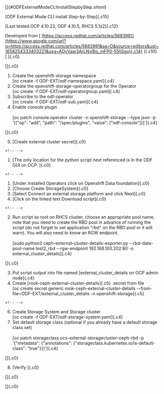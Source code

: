 []{#ODFExternalModeCLIinstallStepbyStep.xhtml}

[ODF External Mode CLI install Step-by-Step]{.c15}

[Last tested OCP 4.10.22, ODF 4.10.5, RHCS 5.1z2]{.c12}

Developed from [
[https://access.redhat.com/articles/5683981](https://www.google.com/url?q=https://access.redhat.com/articles/5683981&sa=D&source=editors&ust=1658254333403221&usg=AOvVaw3ArLNvIBo_mFP0-55ljSgo){.c14}
]{.c10} [ ]{.c0}

[]{.c0}

1.   Create the openshift-storage namespace\
    [oc create -f ODF-EXT/odf-namespace.yaml]{.c4}
2.   Create the openshift-storage-operatorgroup for the Operator\
    [oc create -f ODF-EXT/odf-operatorgroup.yaml]{.c4}
3.   Subscribe to the odf-operator\
    [oc create -f ODF-EXT/odf-sub.yaml]{.c4}
4.   Enable console plugin\
    \
    [oc patch console.operator cluster -n openshift-storage \--type json
    -p \'\[{\"op\": \"add\", \"path\": \"/spec/plugins\", \"value\":
    \[\"odf-console\"\]}\]\']{.c4}

[]{.c0}

5.  [Create external cluster secret]{.c0}

```{=html}
<!-- -->
```
1.  [The only location for the python script next referenced is in the
    ODF GUI on OCP. ]{.c0}

```{=html}
<!-- -->
```
1.  [Under Installed Operators click on Openshift Data foundation]{.c0}
2.  [Choose Create StorageSystem]{.c0}
3.  [Select Connect an external storage platform and click Next]{.c0}
4.  [Click on the linked text Download script]{.c0}

```{=html}
<!-- -->
```
2.   Run script as root on RHCS cluster, choose an appropriate pool
    name, note that you need to create the RBD pool in advance of
    running the script (do not forget to set application \"rbd\" on the
    RBD pool or it will warn). You will also need to know an RGW
    endpoint.\
    \
    [sudo python3 ceph-external-cluster-details-exporter.py
    \--rbd-data-pool-name test2_rbd \--rgw-endpoint 192.168.100.202:80
    -o external_cluster_details]{.c4}

[]{.c0}

3.  Put script output into file named [external_cluster_details on OCP
    admin node]{.c4}
4.  Create [rook-ceph-external-cluster-details]{.c5}  secret from file\
    [oc create secret generic rook-ceph-external-cluster-details
    \--from-file=ODF-EXT/external_cluster_details -n
    openshift-storage]{.c5}

```{=html}
<!-- -->
```
6.   Create Storage System and Storage cluster\
    [oc create -f ODF-EXT/odf-storage-system.yaml]{.c4}
7.   Set default storage class (optional if you already have a default
    storage class set)\
    \
    [oc patch storageclass ocs-external-storagecluster-ceph-rbd -p
    \'{\"metadata\": {\"annotations\":
    {\"storageclass.kubernetes.io/is-default-class\":
    \"true\"}}}\']{.c4}

[]{.c0}

8.  [Verify ]{.c0}

[]{.c0}

[]{.c0}
